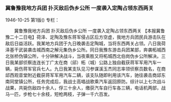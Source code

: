 ### 冀鲁豫我地方兵团  扑灭敌后伪乡公所  一度袭入定陶占领东西两关

1946-10-25
第1版()
专栏：

　　冀鲁豫我地方兵团
    扑灭敌后伪乡公所
    一度袭入定陶占领东西两关
    【本报冀鲁豫二十二日电】荷泽、定陶及豫东蒋军侵占区后方空虚，我地方兵团民兵游击队在敌后日益活跃。我某地方兵团于九日晚袭击定陶城，当将东西两关占领。八日我荷泽基干武装袭击城西南之解元集伪乡公所。同日我豫东游击兵团某部，奔袭柘城西北张桥伪镇公所，十分钟解决战斗，当夜乘胜又将柘城西北伯岗伪乡公所解决。三日我某部侦察连连长丁广太在商（邱）柘（城）公路上独自截获蒋军军用汽车一辆，毙伤蒋军官兵七人。九日我某支队见习参谋溪玉杰同志率领侦察员数名，在商邱西观音堂附近截获蒋军军用汽车二辆，该支队随即利用该汽车，驰往袭击商邱东南同堂镇公所，任务完成后，我战士高唱战歌乘汽车返回原防。综计以上七次战斗战果，共毙伤敌四十余人，俘三十余人，缴获汽车自行车各三辆，电话机两部，战马一匹，步枪七十余枝，短枪两枝，子弹一千六百发。
